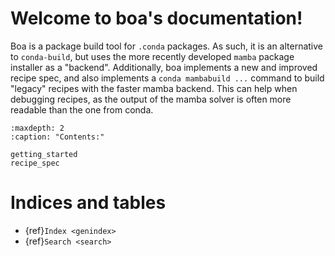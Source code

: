 Welcome to boa's documentation!
===============================

Boa is a package build tool for `.conda` packages. As such, it is an alternative to `conda-build`, but uses the more recently developed `mamba` package installer as a "backend". Additionally, boa implements a new and improved recipe spec, and also implements a `conda mambabuild ...` command to build "legacy" recipes with the faster mamba backend. This can help when debugging recipes, as the output of the mamba solver is often more readable than the one from conda.

```{toctree}
:maxdepth: 2
:caption: "Contents:"

getting_started
recipe_spec
```


Indices and tables
==================

* {ref}`Index <genindex>`
* {ref}`Search <search>`

<!-- * {ref}`modindex <modindex>` -->
